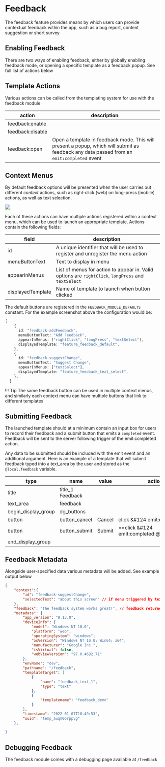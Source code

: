 # Feedback

The feedback feature provides means by which users can provide contextual feedback within the app, such as a bug report, content suggestion or short survey

## Enabling Feedback
There are two ways of enabling feedback, either by globally enabling feedback mode, or opening a specific template as a feedback popup. See full list of actions below


## Template Actions
Various actions can be called from the templating system for use with the feedback module

| action            | description   |
| ---------         | ------------  |
| feedback:enable	| 	 |
| feedback:disable	| 	 |
| feedback:open	    | Open a template in feedback mode.	This will present a popup, which will submit as feedback any data passed from an `emit:completed` event |





## Context Menus
By default feedback options will be presented when the user carries out different *context* actions, such as right-click (web) on long-press (mobile) actions, as well as text selection.

![](images/feedback-menu.png)

Each of these actions can have multiple actions registered within a context menu, which can be used to launch an appropriate template. Actions contain the following fields:

| field             | description   |
| ---------         | ------------  |
| id	            | A unique identifier that will be used to register and unregister the menu action	 |
| menuButtonText	| Text to display in menu	 |
| appearInMenus	    | List of menus for action to appear in. Valid options are `rightClick`, `longPress` and `textSelect`	 |
| displayedTemplate	| Name of template to launch when button clicked	 |

The default buttons are registered in the `FEEDBACK_MODULE_DEFAULTS` constant. For the example screenshot above the configuration would be:

```ts
[
    {
      id: "feedback-addFeedback",
      menuButtonText: "Add Feedback",
      appearInMenus: ["rightClick", "longPress", "textSelect"],
      displayedTemplate: "feature_feedback_default",
    },
    {
      id: "feedback-suggestChange",
      menuButtonText: "Suggest Change",
      appearInMenus: ["textSelect"],
      displayedTemplate: "feature_feedback_text_select",
    },
  ]
```

!!! Tip
    The same feedback button can be used in multiple context menus, and similarly each context menu can have multiple buttons that link to different templates

## Submitting Feedback
The launched template should at a minimum contain an input box for users to record their feedback and a submit button that emits a `completed` event. Feedback will be sent to the server following trigger of the emit:completed action.

Any data to be submitted should be included with the emit event and an additional argument. Here is an example of a template that will submit feedback typed into a text_area by the user and stored as the `@local.feedback` variable.

|type               |	name	        |   value   |	action_list |
| ---------         | ------------      | --------- | ------------  |
|title              |	title_1	Feedback|	        |               |
|text_area          |	feedback		|           |               |
|begin_display_group|	dg_buttons		|           |               |
|button             |	button_cancel   |	Cancel  |	click &#124 emit:uncompleted;   |
|button             |	button_submit   |	Submit  |	==click &#124 emit:completed:@local.feedback;== |
|end_display_group  |	                |           |               |		

## Feedback Metadata
Alongside user-specified data various metadata will be added. See example output below

```json
{   
    "context":{
        "id": "feedback-suggestChange",
        "selectedText": "about this screen" // if menu triggered by textSelect this will be present
    },
    "feedback": "The feedback system works great!", // feedback returned by template
    "metadata": {
        "app_version": "0.13.0",
        "deviceInfo": {
            "model": "Windows NT 10.0",
            "platform": "web",
            "operatingSystem": "windows",
            "osVersion": "Windows NT 10.0; Win64; x64",
            "manufacturer": "Google Inc.",
            "isVirtual": false,
            "webViewVersion": "97.0.4692.71"
        },
        "envName": "dev",
        "pathname": "/feedback",
        "templateTarget": [
            {
                "name": "feedback_text_1",
                "type": "text"
            },
            {
                "templatename": "feedback_demo"
            }
        ],
        "timestamp": "2022-01-07T18:49:53",
        "uuid": "temp_auqm0orppvg"
    },
    
}
```

## Debugging Feedback
The feedback module comes with a debugging page available at `/feedback`